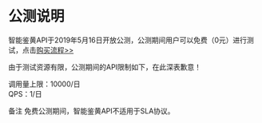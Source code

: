 # 公测说明

智能鉴黄API于2019年5月16日开放公测，公测期间用户可以免费（0元）进行测试，点击[购买流程>>](../Pricing/Purchase-Process.md)

由于测试资源有限，公测期间的API限制如下，在此深表歉意！

调用量上限：10000/日  
QPS：1/日

备注
免费公测期间，智能鉴黄API不适用于SLA协议。

